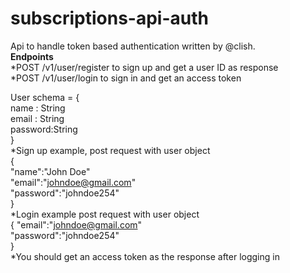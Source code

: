 # subscriptions-api-auth
Api to handle token based authentication  written by @clish.<br>
**Endpoints**<br>
*POST /v1/user/register to sign up and get a user ID as response<br>
*POST /v1/user/login to sign in and get an access token<br>

User schema = {<br>
  name : String<br>
  email : String<br>
  password:String<br>
}<br>
*Sign up example, post request with user object<br>
{<br>
  "name":"John Doe"<br>
  "email":"johndoe@gmail.com"<br>
  "password":"johndoe254"<br>
}<br>
*Login example post request with user object<br>
{
  "email":"johndoe@gmail.com"<br>
  "password":"johndoe254"<br>
}<br>
*You should get an access token as the response after logging in

